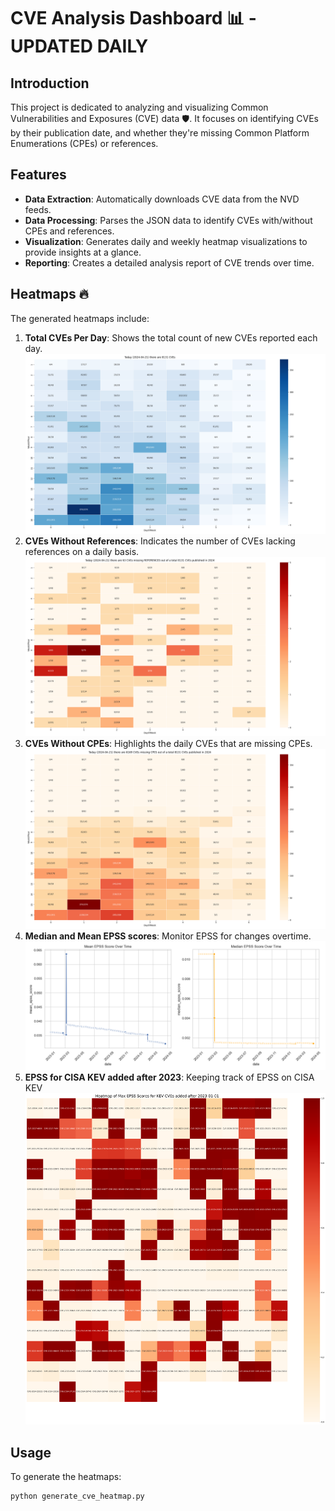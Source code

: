 # CVE Analysis Dashboard 📊 - UPDATED DAILY

## Introduction

This project is dedicated to analyzing and visualizing Common Vulnerabilities and Exposures (CVE) data 🛡️. It focuses on identifying CVEs by their publication date, and whether they're missing Common Platform Enumerations (CPEs) or references.

## Features

- **Data Extraction**: Automatically downloads CVE data from the NVD feeds.
- **Data Processing**: Parses the JSON data to identify CVEs with/without CPEs and references.
- **Visualization**: Generates daily and weekly heatmap visualizations to provide insights at a glance.
- **Reporting**: Creates a detailed analysis report of CVE trends over time.

## Heatmaps 🔥

The generated heatmaps include:

1. **Total CVEs Per Day**: Shows the total count of new CVEs reported each day.
   ![Total CVEs Per Day Heatmap](heatmap_total_cves.png)
2. **CVEs Without References**: Indicates the number of CVEs lacking references on a daily basis.
   ![CVEs Without References Heatmap](heatmap_no_references.png)
3. **CVEs Without CPEs**: Highlights the daily CVEs that are missing CPEs.
   ![CVEs Without CPEs Heatmap](heatmap_no_cpes.png)
4. **Median and Mean EPSS scores**: Monitor EPSS for changes overtime.
   ![EPSS mean and median](epss_mean_median.png)
5. **EPSS for CISA KEV added after 2023**: Keeping track of EPSS on CISA KEV
   ![EPSS CISA KEV](heatmap_cisa_kev_epss.png)
## Usage

To generate the heatmaps:

```bash
python generate_cve_heatmap.py
